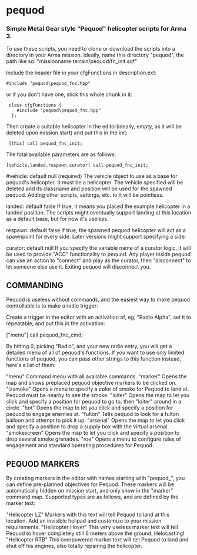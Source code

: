 # pequod
### Simple Metal Gear style "Pequod" helicopter scripts for Arma 3.

To use these scripts, you need to clone or download the scripts into a directory in your Arma mission.
Ideally, name this directory "pequod", the path like so: 
		"missionname.terrain/pequod/fn_init.sqf"

Include the header file in your cfgFunctions in description.ext:

	#include "pequod\pequod_fnc.hpp"

or if you don't have one, stick this whole chunk in it:

 	 class cfgFunctions {
	  	#include "pequod\pequod_fnc.hpp"
	  };

Then create a suitable helicopter in the editor(ideally, empty, as it will be deleted upon mission start) and put this in the init:

 	 [this] call pequod_fnc_init;

The total available parameters are as follows:

	[vehicle,landed,respawn,curator] call pequod_fnc_init;

#vehicle: default null (required)
The vehicle object to use as a base for pequod's helicopter. It must be a helicopter.
The vehicle specified will be deleted and its classname and position will be used for the spawned pequod.
Adding other scripts, settings, etc. to it will be pointless.
 
 landed: default false
 If true, it means you placed the example helicopter in a landed position.
 The scripts might eventually support landing at this location as a default base, but for now it's useless.
 
 respawn: default false
 If true, the spawned pequod helicopter will act as a spawnpoint for every side.
 Later versions might support specifying a side.
 
 curator: default null
 If you specify the variable name of a curator logic, it will be used to provide "ACC" functionality to pequod.
 Any player inside pequod can use an action to "connect" and play as the curator, then "disconnect" to let someone else use it.
 Exiting pequod will disconnect you.
 
## COMMANDING
Pequod is useless without commands, and the easiest way to make pequod controllable is to make a radio trigger:

Create a trigger in the editor with an activation of, eg, "Radio Alpha", set it to repeatable, and put this in the activation:

  ["menu"] call pequod_fnc_cmd;
 
By hitting 0, picking "Radio", and your new radio entry, you will get a detailed menu of all of pequod's functions.
If you want to use only limited functions of pequod, you can pass other strings to this function instead, here's a list of them:

"menu"        Command menu with all available commands.
"marker"      Opens the map and shows preplaced pequod objective markers to be clicked on.
"lzsmoke"     Opens a menu to specify a color of smoke for Pequod to land at. Pequod must be nearby to see the smoke.
"loiter"      Opens the map to let you click and specify a position for pequod to go to, then "loiter" around in a circle.
"hot"         Opens the map to let you click and specify a position for pequod to engage enemies at.
"fulton"      Tells pequod to look for a fulton balloon and attempt to pick it up.
"arsenal"     Opens the map to let you click and specify a position to drop a supply box with the virtual arsenal.
"smokescreen" Opens the map to let you click and specify a position to drop several smoke grenades.
"roe"         Opens a menu to configure rules of engagement and standard operating procedures for Pequod.



## PEQUOD MARKERS

By creating markers in the editor with names starting with "pequod_", you can define pre-planned objectives for Pequod.
These markers will be automatically hidden on mission start, and only show in the "marker" command map.
Supported types are as follows, and are defined by the marker text:

"Helicopter LZ"     Markers with this text will tell Pequod to land at this location. Add an invisible helipad and customize to your mission requirements.
"Helicopter Hover"  This very useless marker text will tell Pequod to hover completely still 6 meters above the ground. Helocasting!
"Helicopter RTB"    This overpowered marker text will tell Pequod to land and shut off his engines, also totally repairing the helicopter.



